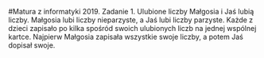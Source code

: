 #Matura z informatyki 2019.
Zadanie 1. Ulubione liczby 
Małgosia i Jaś lubią liczby. Małgosia lubi liczby nieparzyste, a Jaś lubi liczby parzyste. Każde z dzieci zapisało po kilka spośród swoich ulubionych liczb na jednej wspólnej kartce. Najpierw Małgosia zapisała wszystkie swoje liczby, a potem Jaś dopisał swoje. 
